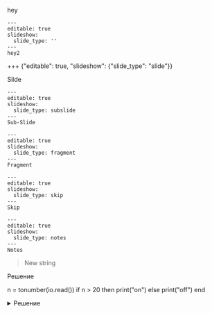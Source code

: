 hey

```{code-cell}
---
editable: true
slideshow:
  slide_type: ''
---
hey2
```

+++ {"editable": true, "slideshow": {"slide_type": "slide"}}

Silde

```{code-cell}
---
editable: true
slideshow:
  slide_type: subslide
---
Sub-Slide
```

```{code-cell}
---
editable: true
slideshow:
  slide_type: fragment
---
Fragment
```

```{code-cell}
---
editable: true
slideshow:
  slide_type: skip
---
Skip
```

```{code-cell}
---
editable: true
slideshow:
  slide_type: notes
---
Notes
```

> New string

Решение

n = tonumber(io.read())
if n > 20 then
    print("on")
else
    print("off")
end

<details><summary>Решение</summary>
<pre>
n = tonumber(io.read())
if n > 20 then
    print("on")
else
    print("off")
end
</pre>
</details>
